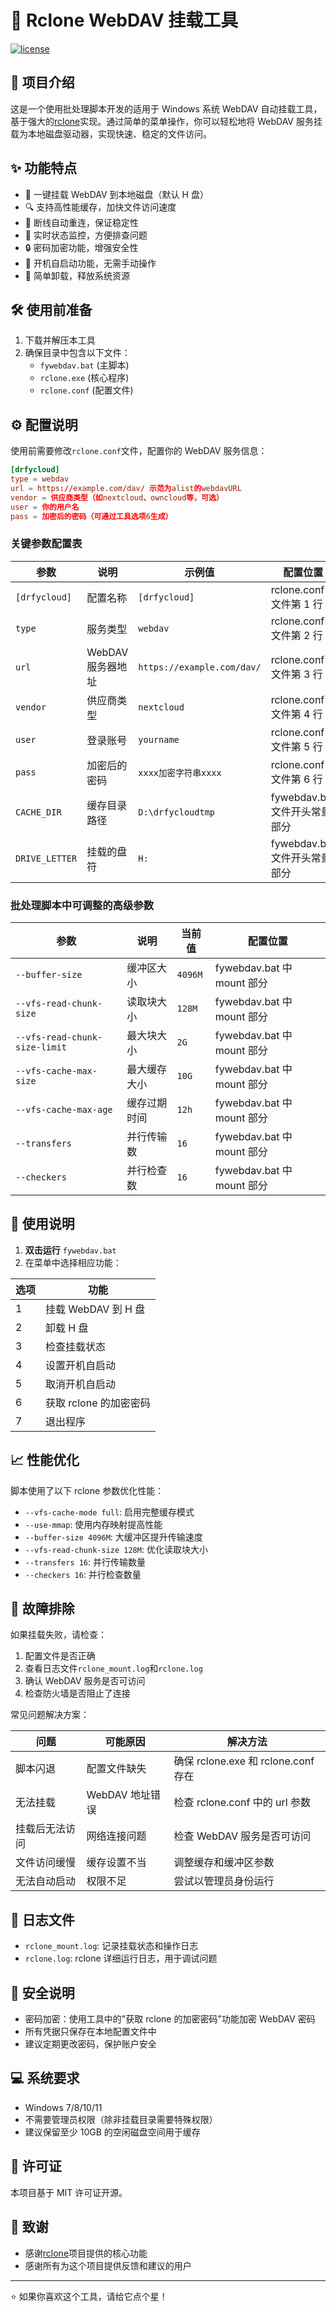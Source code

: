 # 🚀 Rclone WebDAV 挂载工具

[![license](https://img.shields.io/badge/许可证-MIT-blue.svg)](LICENSE)

## 📝 项目介绍

这是一个使用批处理脚本开发的适用于 Windows 系统 WebDAV 自动挂载工具，基于强大的[rclone](https://rclone.org/)实现。通过简单的菜单操作，你可以轻松地将 WebDAV 服务挂载为本地磁盘驱动器，实现快速、稳定的文件访问。

## ✨ 功能特点

- 🔌 一键挂载 WebDAV 到本地磁盘（默认 H 盘）
- 🔍 支持高性能缓存，加快文件访问速度
- 🔄 断线自动重连，保证稳定性
- 🚦 实时状态监控，方便排查问题
- 🔒 密码加密功能，增强安全性
- 🔔 开机自启动功能，无需手动操作
- 🧹 简单卸载，释放系统资源

## 🛠️ 使用前准备

1. 下载并解压本工具
2. 确保目录中包含以下文件：
   - `fywebdav.bat` (主脚本)
   - `rclone.exe` (核心程序)
   - `rclone.conf` (配置文件)

## ⚙️ 配置说明

使用前需要修改`rclone.conf`文件，配置你的 WebDAV 服务信息：

```conf
[drfycloud]
type = webdav
url = https://example.com/dav/ 示范为alist的webdavURL
vendor = 供应商类型（如nextcloud、owncloud等，可选）
user = 你的用户名
pass = 加密后的密码（可通过工具选项6生成）
```

### 关键参数配置表

| 参数           | 说明              | 示例值                     | 配置位置                      |
| -------------- | ----------------- | -------------------------- | ----------------------------- |
| `[drfycloud]`  | 配置名称          | `[drfycloud]`              | rclone.conf 文件第 1 行       |
| `type`         | 服务类型          | `webdav`                   | rclone.conf 文件第 2 行       |
| `url`          | WebDAV 服务器地址 | `https://example.com/dav/` | rclone.conf 文件第 3 行       |
| `vendor`       | 供应商类型        | `nextcloud`                | rclone.conf 文件第 4 行       |
| `user`         | 登录账号          | `yourname`                 | rclone.conf 文件第 5 行       |
| `pass`         | 加密后的密码      | `xxxx加密字符串xxxx`       | rclone.conf 文件第 6 行       |
| `CACHE_DIR`    | 缓存目录路径      | `D:\drfycloudtmp`          | fywebdav.bat 文件开头常量部分 |
| `DRIVE_LETTER` | 挂载的盘符        | `H:`                       | fywebdav.bat 文件开头常量部分 |

### 批处理脚本中可调整的高级参数

| 参数                          | 说明         | 当前值  | 配置位置                   |
| ----------------------------- | ------------ | ------- | -------------------------- |
| `--buffer-size`               | 缓冲区大小   | `4096M` | fywebdav.bat 中 mount 部分 |
| `--vfs-read-chunk-size`       | 读取块大小   | `128M`  | fywebdav.bat 中 mount 部分 |
| `--vfs-read-chunk-size-limit` | 最大块大小   | `2G`    | fywebdav.bat 中 mount 部分 |
| `--vfs-cache-max-size`        | 最大缓存大小 | `10G`   | fywebdav.bat 中 mount 部分 |
| `--vfs-cache-max-age`         | 缓存过期时间 | `12h`   | fywebdav.bat 中 mount 部分 |
| `--transfers`                 | 并行传输数   | `16`    | fywebdav.bat 中 mount 部分 |
| `--checkers`                  | 并行检查数   | `16`    | fywebdav.bat 中 mount 部分 |

## 🚀 使用说明

1. **双击运行** `fywebdav.bat`
2. 在菜单中选择相应功能：

| 选项 | 功能                   |
| ---- | ---------------------- |
| 1    | 挂载 WebDAV 到 H 盘    |
| 2    | 卸载 H 盘              |
| 3    | 检查挂载状态           |
| 4    | 设置开机自启动         |
| 5    | 取消开机自启动         |
| 6    | 获取 rclone 的加密密码 |
| 7    | 退出程序               |

## 📈 性能优化

脚本使用了以下 rclone 参数优化性能：

- `--vfs-cache-mode full`: 启用完整缓存模式
- `--use-mmap`: 使用内存映射提高性能
- `--buffer-size 4096M`: 大缓冲区提升传输速度
- `--vfs-read-chunk-size 128M`: 优化读取块大小
- `--transfers 16`: 并行传输数量
- `--checkers 16`: 并行检查数量

## 🔧 故障排除

如果挂载失败，请检查：

1. 配置文件是否正确
2. 查看日志文件`rclone_mount.log`和`rclone.log`
3. 确认 WebDAV 服务是否可访问
4. 检查防火墙是否阻止了连接

常见问题解决方案：

| 问题           | 可能原因        | 解决方法                            |
| -------------- | --------------- | ----------------------------------- |
| 脚本闪退       | 配置文件缺失    | 确保 rclone.exe 和 rclone.conf 存在 |
| 无法挂载       | WebDAV 地址错误 | 检查 rclone.conf 中的 url 参数      |
| 挂载后无法访问 | 网络连接问题    | 检查 WebDAV 服务是否可访问          |
| 文件访问缓慢   | 缓存设置不当    | 调整缓存和缓冲区参数                |
| 无法自动启动   | 权限不足        | 尝试以管理员身份运行                |

## 📃 日志文件

- `rclone_mount.log`: 记录挂载状态和操作日志
- `rclone.log`: rclone 详细运行日志，用于调试问题

## 🔐 安全说明

- 密码加密：使用工具中的"获取 rclone 的加密密码"功能加密 WebDAV 密码
- 所有凭据只保存在本地配置文件中
- 建议定期更改密码，保护账户安全

## 💻 系统要求

- Windows 7/8/10/11
- 不需要管理员权限（除非挂载目录需要特殊权限）
- 建议保留至少 10GB 的空闲磁盘空间用于缓存

## 📜 许可证

本项目基于 MIT 许可证开源。

## 🙏 致谢

- 感谢[rclone](https://rclone.org/)项目提供的核心功能
- 感谢所有为这个项目提供反馈和建议的用户

---

⭐ 如果你喜欢这个工具，请给它点个星！
